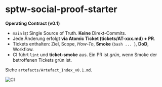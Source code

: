 # sptw-social-proof-starter

**Operating Contract (v0.1)**  
- `main` ist Single Source of Truth. **Keine** Direkt-Commits.  
- Jede Änderung erfolgt **via Atomic Ticket (tickets/AT-xxx.md) + PR**.  
- Tickets enthalten: Ziel, Scope, *How-To*, **Smoke** (```bash ... ```), **DoD**, Workflow.  
- CI führt `lint` und **ticket-smoke** aus. Ein PR ist *grün*, wenn Smoke der betroffenen Tickets grün ist.

Siehe `artefacts/Artefact_Index_v0.1.md`.


![CI](https://github.com/Stephan-adod/sptw-social-proof-starter/actions/workflows/ci.yml/badge.svg)
